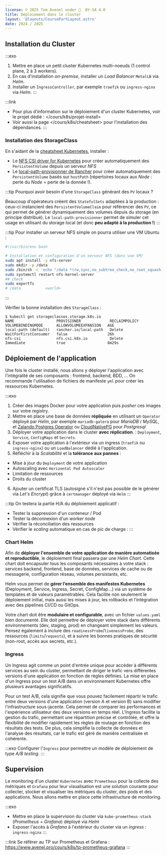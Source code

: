 ```yaml
---
license: © 2025 Tom Avenel under 󰵫  BY-SA 4.0
title: Déploiement dans le cluster
layout: '@layouts/CoursePartLayout.astro'
date: 2024 / 2025
---
```


## Installation du Cluster

:::exo
1. Mettre en place un petit cluster Kubernetes multi-noeuds (1 control plane, 2 à 3 workers).
2. En cas d'installation _on-premise_, installer un _Load Balancer_ `MetalLB` via _Helm_.
3. Installer un `IngressController`, par exemple `traefik` ou `ingress-nginx` via _Helm_.
:::

:::link
- Pour plus d'information sur le déploiement d'un cluster Kubernetes, voir le projet dédié : </cours/k8s/projet-install>
- Voir aussi la page </cours/k8s/cheatsheet> pour l'installation des dépendances.
:::

### Installation des StorageClass

En s'aidant de la [cheatsheet Kubernetes](/cours/k8s/cheatsheet), installer :

- Le [NFS CSI driver for Kubernetes](https://github.com/kubernetes-csi/csi-driver-nfs) pour créer automatiquement des `PersistentVolume` depuis un serveur _NFS_
- Le [local-path-provisionner de Rancher](https://github.com/rancher/local-path-provisioner) pour créer automatiquement des `PersistentVolume` basés sur `hostPath` (répertoires locaux aux _Node_ : perte du _Node_ = perte de la donnée !).

:::tip
Pourquoi avoir besoin d'une `StorageClass` générant des `PV` locaux ?

Beaucoup d'opérateurs créent des `StatefulSets` adaptées à la production : ceux-ci instancient des `PersistentVolumeClaim` pour référencer des `PV`, ce qui permet de générer dynamiquement des volumes depuis du storage (en principe distribué). Le `local-path-provisionner` permet de simuler cet usage en utilisant du storage local (et donc **peu adapté à la production !**)
:::

:::tip
Pour installer un serveur NFS simple on pourra utiliser une VM Ubuntu :

```sh
#!/usr/bin/env bash

# Installation et configuration d'un serveur NFS (dans une VM)
sudo apt install -y nfs-server
sudo mkdir -p /data
sudo /bin/sh -c 'echo "/data *(rw,sync,no_subtree_check,no_root_squash)" >> /etc/exports'
sudo systemctl restart nfs-kernel-server
## check
sudo exportfs
# /data           <world>
```
:::

Vérifier la bonne installation des `StorageClass` :

```console
$ kubectl get storageclasses.storage.k8s.io
NAME                   PROVISIONER             RECLAIMPOLICY   VOLUMEBINDINGMODE      ALLOWVOLUMEEXPANSION   AGE
local-path (default)   rancher.io/local-path   Delete          WaitForFirstConsumer   false                  26h
nfs-csi                nfs.csi.k8s.io          Delete          Immediate              true                   8m29s
```

## Déploiement de l'application

Une fois le cluster installé, nous allons y déployer l'application avec l'intégralité de ses composants : frontend, backend, BDD, …
On recommande l'utilisation de fichiers de manifeste `yml` pour créer les ressources Kubernetes.

:::exo
1. Créer des images Docker pour votre application puis _pusher_ ces images sur votre registry.
2. Mettre en place une base de données **répliquée** en utilisant un `Operator` déployé par _Helm_, par exemple `mariadb-galera` pour _MariaDB_ / _MySQL_, et [Zalando Postgres Operator](https://github.com/zalando/postgres-operator) ou [CloudNativePG](https://cloudnative-pg.io/) pour _Postgresql_
3. Déployer votre application dans le cluster **avec réplication**. : `Deployment`, `Service`, `ConfigMaps` et `Secrets`.
4. Exposer votre application à l'extérieur via un ingress (`traefik` ou `ingress-nginx`) ou un `LoadBalancer` dédié à l'application.
5. Réfléchir à la *Scalabilité* et la **tolérance aux pannes** :
  - Mise à jour du `Deployment` de votre application
  - Autoscaling avec `Horizontal Pod Autoscaler`
  - Limitation de ressources
  - Droits du cluster
6. Ajouter un certificat TLS (autosigné s'il n'est pas possible de le générer via _Let's Encrypt_) grâce à `certmanager` déployé via `Helm`
:::

:::tip
On testera la partie H/A du déploiement applicatif :

- Tester la suppression d'un conteneur / Pod
- Tester la déconnexion d'un _worker node_
- Vérifier la réconciliation des ressources
- Vérifier le _scaling_ automatique en cas de pic de charge : 
:::

### Chart Helm

Afin de **déployer l'ensemble de votre application de manière automatisée et reproductible**, le déploiement final passera par une _Helm Chart_. Cette chart doit encapsuler tous les composants nécessaires à votre stack : services backend, frontend, base de données, services de cache ou de messagerie, configuration réseau, volumes persistants, etc.

Helm vous permet de **gérer l’ensemble des manifestes Kubernetes** (Deployment, Service, Ingress, Secret, ConfigMap…) via un système de templates et de valeurs paramétrables. Cela facilite non seulement le déploiement initial, mais aussi les mises à jour, les rollbacks et l’intégration avec des pipelines CI/CD ou GitOps.

Votre chart doit être **modulaire et configurable**, avec un fichier `values.yaml` bien documenté. Elle doit permettre de déployer votre stack dans différents environnements (dev, staging, prod) en changeant simplement les valeurs. Pensez également à inclure des `readinessProbe`/`livenessProbe`, des ressources (`limits`/`requests`), et à suivre les bonnes pratiques de sécurité (non-root, accès aux secrets, etc.).

### Ingress

Un Ingress agit comme un point d'entrée unique pour accéder à différents services au sein du cluster, permettant de diriger le trafic vers différentes versions d'une application en fonction de règles définies. La mise en place d'un Ingress pour un test A/B dans un environnement Kubernetes offre plusieurs avantages significatifs.

Pour un test A/B, cela signifie que vous pouvez facilement répartir le trafic entre deux versions d'une application (version A et version B) sans modifier l'infrastructure sous-jacente. Cela permet de comparer les performances et l'expérience utilisateur des deux versions en temps réel. L'Ingress facilite la gestion du trafic, permettant une répartition précise et contrôlée, et offre la flexibilité de modifier rapidement les règles de routage en fonction des résultats des tests. De plus, cela simplifie la collecte de données et l'analyse des résultats, car le trafic est géré de manière centralisée et cohérente.

:::exo
Configurer l'`Ingress` pour permettre un modèle de déploiement de type _A/B testing_.
:::

## Supervision

Le monitoring d'un cluster `Kubernetes` avec `Prometheus` pour la collecte des métriques et `Grafana` pour leur visualisation est une solution courante pour collecter, stocker et visualiser les métriques du cluster, des pods et des applications. Nous allons mettre en place cette infrastructure de monitoring.

:::exo
- Mettre en place la supervision du cluster via `kube-prometheus-stack` (_Prometheus_ + _Grafana_) déployé via _Helm_ 
- Exposer l'accès à _Grafana_ à l'extérieur du cluster via un _ingress_ : `ingress-nginx`
:::

:::link
Se référer au TP sur Prometheus et Grafana : <https://www.avenel.pro/cours/k8s/tp-prometheus-grafana>
:::

